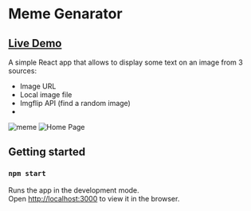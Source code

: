 # Meme Genarator
##  [Live Demo](https://meme-generator-asaf.netlify.app/)

A simple React app that allows to display some text on an image from 3 sources:

- Image URL
- Local image file
- Imgflip API (find a random image)
- 
![meme](https://user-images.githubusercontent.com/33829557/142185134-fbff9624-45d3-46d8-84e4-94194372d395.gif)
![Home Page](https://my-portfolio-asaf.netlify.app/img/websites/meme.jpg)

## Getting started

### `npm start`

Runs the app in the development mode.<br />
Open [http://localhost:3000](http://localhost:3000) to view it in the browser.

